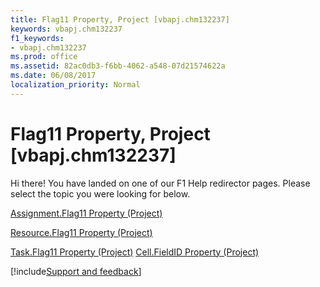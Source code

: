 ```yaml
---
title: Flag11 Property, Project [vbapj.chm132237]
keywords: vbapj.chm132237
f1_keywords:
- vbapj.chm132237
ms.prod: office
ms.assetid: 82ac0db3-f6bb-4062-a548-07d21574622a
ms.date: 06/08/2017
localization_priority: Normal
---
```



# Flag11 Property, Project [vbapj.chm132237]

Hi there! You have landed on one of our F1 Help redirector pages. Please select the topic you were looking for below.

[Assignment.Flag11 Property (Project)](https://msdn.microsoft.com/library/225eeb44-621d-0468-5cfc-e5ce80b3a861%28Office.15%29.aspx)

[Resource.Flag11 Property (Project)](https://msdn.microsoft.com/library/151aff01-82ee-3774-5956-488b27e0bab3%28Office.15%29.aspx)

[Task.Flag11 Property (Project)](https://msdn.microsoft.com/library/defeee71-a899-81b5-4107-602fd0e9373c%28Office.15%29.aspx)
[Cell.FieldID Property (Project)](https://msdn.microsoft.com/library/fe7d7a7a-ebc8-4423-31de-48977cc248e1%28Office.15%29.aspx)

[!include[Support and feedback](~/includes/feedback-boilerplate.md)]